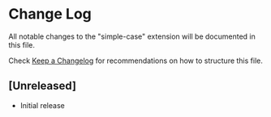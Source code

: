 # Change Log

All notable changes to the "simple-case" extension will be documented in this file.

Check [Keep a Changelog](http://keepachangelog.com/) for recommendations on how to structure this file.

## [Unreleased]

- Initial release